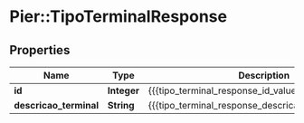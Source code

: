 # Pier::TipoTerminalResponse

## Properties
Name | Type | Description | Notes
------------ | ------------- | ------------- | -------------
**id** | **Integer** | {{{tipo_terminal_response_id_value}}} | [optional] 
**descricao_terminal** | **String** | {{{tipo_terminal_response_descricao_terminal_value}}} | [optional] 


